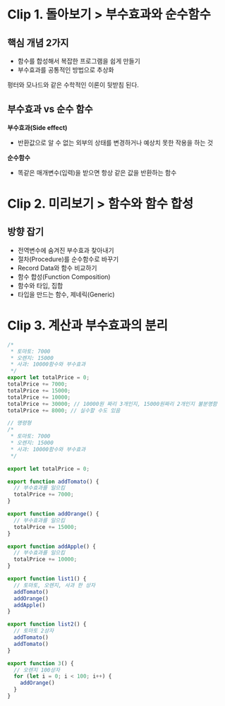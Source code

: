 # Clip 1. 돌아보기 > 부수효과와 순수함수

## 핵심 개념 2가지

- 함수를 합성해서 복잡한 프로그램을 쉽게 만들기
- 부수효과를 공통적인 방법으로 추상화

펑터와 모나드와 같은 수학적인 이론이 뒷받침 된다.

## 부수효과 vs 순수 함수

**부수효과(Side effect)**

- 반환값으로 알 수 없는 외부의 상태를 변경하거나 예상치 못한 작용을 하는 것

**순수함수**

- 똑같은 매개변수(입력)을 받으면 항상 같은 값을 반환하는 함수

# Clip 2. 미리보기 > 함수와 함수 합성

## 방향 잡기

- 전역변수에 숨겨진 부수효과 찾아내기
- 절차(Procedure)를 순수함수로 바꾸기
- Record Data와 함수 비교하기
- 함수 합성(Function Composition)
- 함수와 타입, 집합
- 타입을 만드는 함수, 제네릭(Generic)

# Clip 3. 계산과 부수효과의 분리

```typescript
/*
 * 토마토: 7000
 * 오렌지: 15000
 * 사과: 10000함수와 부수효과
 */
export let totalPrice = 0;
totalPrice += 7000;
totalPrice += 15000;
totalPrice += 10000;
totalPrice += 30000; // 10000원 짜리 3개인지, 15000원짜리 2개인지 불분명함
totalPrice += 8000; // 실수할 수도 있음
```

```typescript
// 명령형
/*
 * 토마토: 7000
 * 오렌지: 15000
 * 사과: 10000함수와 부수효과
 */

export let totalPrice = 0;

export function addTomato() {
  // 부수효과를 일으킴
  totalPrice += 7000;
}

export function addOrange() {
  // 부수효과를 일으킴
  totalPrice += 15000;
}

export function addApple() {
  // 부수효과를 일으킴
  totalPrice += 10000;
}

export function list1() {
  // 토마토, 오렌지, 사과 한 상자
  addTomato()
  addOrange()
  addApple()
}

export function list2() {
  // 토마토 2상자
  addTomato()
  addTomato()
}

export function 3() {
  // 오렌지 100상자
  for (let i = 0; i < 100; i++) {
    addOrange()
  }
}
```
